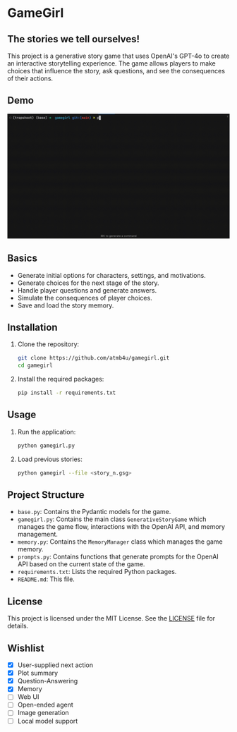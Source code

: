 # GameGirl
## The stories we tell ourselves!


This project is a generative story game that uses OpenAI's GPT-4o to create an interactive storytelling experience. The game allows players to make choices that influence the story, ask questions, and see the consequences of their actions.

## Demo
![](demo/gamegirl_demo.gif)

## Basics

- Generate initial options for characters, settings, and motivations.
- Generate choices for the next stage of the story.
- Handle player questions and generate answers.
- Simulate the consequences of player choices.
- Save and load the story memory.

## Installation

1. Clone the repository:
    ```sh
    git clone https://github.com/atmb4u/gamegirl.git
    cd gamegirl
    ```

2. Install the required packages:
    ```sh
    pip install -r requirements.txt
    ```

## Usage

1. Run the  application:
    ```sh
    python gamegirl.py
    ```
2. Load previous stories:
    ```sh
    python gamegirl --file <story_n.gsg>
    ```

## Project Structure

- `base.py`: Contains the Pydantic models for the game.
- `gamegirl.py`: Contains the main class `GenerativeStoryGame` which manages the game flow, interactions with the OpenAI API, and memory management.
- `memory.py`: Contains the `MemoryManager` class which manages the game memory.
- `prompts.py`: Contains functions that generate prompts for the OpenAI API based on the current state of the game.
- `requirements.txt`: Lists the required Python packages.
- `README.md`: This file.


## License

This project is licensed under the MIT License. See the [LICENSE](LICENSE) file for details.


## Wishlist

- [x] User-supplied next action
- [x] Plot summary
- [x] Question-Answering
- [x] Memory
- [ ] Web UI
- [ ] Open-ended agent
- [ ] Image generation
- [ ] Local model support
